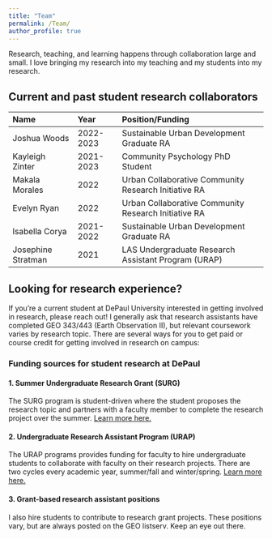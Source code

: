 ```yaml
---
title: "Team"
permalink: /Team/
author_profile: true
---
```

Research, teaching, and learning happens through collaboration large and small. I love bringing my research into my teaching and my students into my research.

## Current and past student research collaborators 
| Name                   | Year        | Position/Funding           |
|:-----------------------|:------------|:---------------------------|
| Joshua Woods           | 2022-2023   | Sustainable Urban Development Graduate RA    |
| Kayleigh Zinter        | 2021-2023   | Community Psychology PhD Student    |
| Makala Morales         | 2022        | Urban Collaborative Community Research Initiative RA           |
| Evelyn Ryan            | 2022        | Urban Collaborative Community Research Initiative RA          |
| Isabella Corya         | 2021-2022   | Sustainable Urban Development Graduate RA           |
| Josephine Stratman     | 2021        | LAS Undergraduate Research Assistant Program (URAP)          |

## Looking for research experience?
If you’re a current student at DePaul University interested in getting involved in research, please reach out! I generally ask that research assistants have completed GEO 343/443 (Earth Observation II), but relevant coursework varies by research topic. There are several ways for you to get paid or course credit for getting involved in research on campus:

### Funding sources for student research at DePaul
#### 1. Summer Undergraduate Research Grant (SURG)
The SURG program is student-driven where the student proposes the research topic and partners with a faculty member to complete the research project over the summer. [Learn more here.](https://las.depaul.edu/student-resources/undergraduate-research/Pages/grant-programs.aspx) 

#### 2. Undergraduate Research Assistant Program (URAP)
The URAP programs provides funding for faculty to hire undergraduate students to collaborate with faculty on their research projects. There are two cycles every academic year, summer/fall and winter/spring. [Learn more here.](https://las.depaul.edu/faculty-and-staff/faculty-grants-fellowships/Pages/grant-programs.aspx) 
#### 3. Grant-based research assistant positions
I also hire students to contribute to research grant projects. These positions vary, but are always posted on the GEO listserv. Keep an eye out there. 
